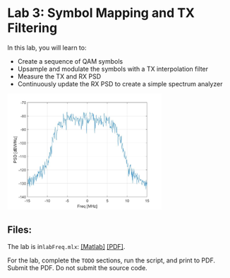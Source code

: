 # Lab 3: Symbol Mapping and TX Filtering

In this lab, you will learn to:
 
* Create a sequence of QAM symbols
* Upsample and modulate the symbols with a TX interpolation filter
* Measure the TX and RX PSD
* Continuously update the RX PSD to create a simple spectrum analyzer

<img src="psd.jpg" alt="Received PSD" width="350">

## Files:  

The lab is in`labFreq.mlx`:  [[Matlab]](./labSymMod.mlx) [[PDF]](./labSymMod.pdf).

For the lab, complete the `TODO` sections, run the script, and print to PDF.
Submit the PDF.  Do not submit the source code.
